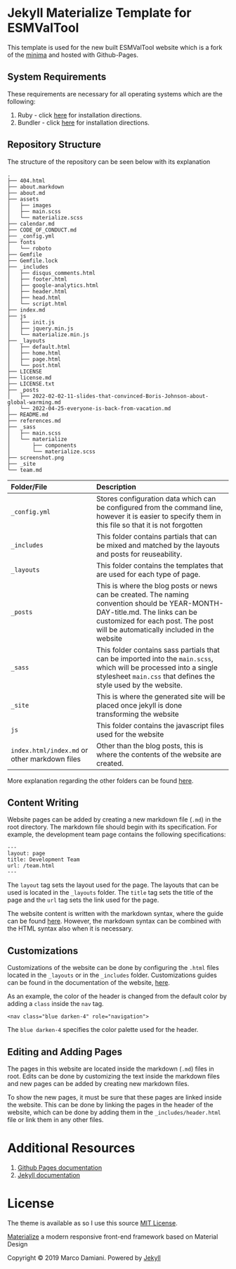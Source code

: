 # Jekyll Materialize Template for ESMValTool

This template is used for the new built ESMValTool website which is a fork of the [minima][1] and hosted with Github-Pages.

## System Requirements
These requirements are necessary for all operating systems which are the following:
  1. Ruby - click [here](https://www.ruby-lang.org/en/documentation/installation/) for installation directions.
  2. Bundler - click [here](https://bundler.io/) for installation directions.

## Repository Structure

The structure of the repository can be seen below with its explanation
```
.
├── 404.html
├── about.markdown
├── about.md
├── assets
│   ├── images
│   ├── main.scss
│   └── materialize.scss
├── calendar.md
├── CODE_OF_CONDUCT.md
├── _config.yml
├── fonts
│   └── roboto
├── Gemfile
├── Gemfile.lock
├── _includes
│   ├── disqus_comments.html
│   ├── footer.html
│   ├── google-analytics.html
│   ├── header.html
│   ├── head.html
│   └── script.html
├── index.md
├── js
│   ├── init.js
│   ├── jquery.min.js
│   └── materialize.min.js
├── _layouts
│   ├── default.html
│   ├── home.html
│   ├── page.html
│   └── post.html
├── LICENSE
├── license.md
├── LICENSE.txt
├── _posts
│   ├── 2022-02-02-11-slides-that-convinced-Boris-Johnson-about-global-warming.md
│   └── 2022-04-25-everyone-is-back-from-vacation.md
├── README.md
├── references.md
├── _sass
│   ├── main.scss
│   └── materialize
│       ├── components
│       └── materialize.scss
├── screenshot.png
├── _site
└── team.md
```

|Folder/File|Description|
|:----|:----|
|`_config.yml`| Stores configuration data which can be configured from the command line, however it is easier to specify them in this file so that it is not forgotten|
|`_includes`| This folder contains partials that can be mixed and matched by the layouts and posts for reuseability.|
|`_layouts`| This folder contains the templates that are used for each type of page.|
|`_posts`| This is where the blog posts or news can be created. The naming convention should be YEAR-MONTH-DAY-title.md. The links can be customized for each post. The post will be automatically included in the website|
|`_sass`| This folder contains sass partials that can be imported into the `main.scss`, which will be processed into a single stylesheet `main.css` that defines the style used by the website.|
|`_site`| This is where the generated site will be placed once jekyll is done transforming the website|
|`js`| This folder contains the javascript files used for the website|
|`index.html/index.md` or other markdown files| Other than the blog posts, this is where the contents of the website are created.|

More explanation regarding the other folders can be found [here](https://jekyllrb.com/docs/structure/).

## Content Writing

Website pages can be added by creating a new markdown file (`.md`) in the root directory. The markdown file should begin with its specification. For example, the development team page contains the following specifications:

```
---
layout: page
title: Development Team
url: /team.html
---
```

The `layout` tag sets the layout used for the page. The layouts that can be used is located in the `_layouts` folder. The `title` tag sets the title of the page and the `url` tag sets the link used for the page. 

The website content is written with the markdown syntax, where the guide can be found [here](https://www.markdownguide.org/basic-syntax/). However, the markdown syntax can be combined with the HTML syntax also when it is necessary.

## Customizations

Customizations of the website can be done by configuring the `.html` files located in the `_layouts` or in the `_includes` folder. Customizations guides can be found in the documentation of the website, [here](https://materializecss.com/getting-started.html).

As an example, the color of the header is changed from the default color by adding a `class` inside the `nav` tag.

```
<nav class="blue darken-4" role="navigation">
```
The `blue darken-4` specifies the color palette used for the header.

## Editing and Adding Pages

The pages in this website are located inside the markdown (`.md`) files in root. Edits can be done by customizing the text inside the markdown files and new pages can be added by creating new markdown files.

To show the new pages, it must be sure that these pages are linked inside the website. This can be done by linking the pages in the header of the website, which can be done by adding them in the `_includes/header.html` file or link them in any other files.

# Additional Resources

1. [Github Pages documentation](https://docs.github.com/en/pages)
2. [Jekyll documentation](https://jekyllrb.com/docs/)


# License

The theme is available as so I use this source [MIT License][2].

[Materialize][3] a  modern responsive front-end framework based on Material Design

Copyright © 2019 Marco Damiani. Powered by <a href="http://jekyllrb.com">Jekyll</a>

[1]: https://github.com/jekyll/minima
[2]: https://opensource.org/licenses/MIT
[3]: http://materializecss.com/

